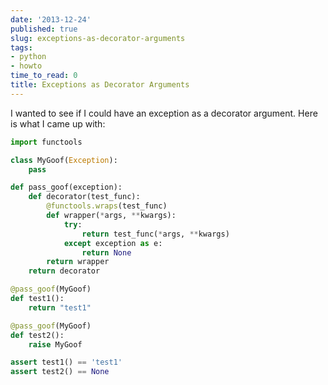 ```yaml
---
date: '2013-12-24'
published: true
slug: exceptions-as-decorator-arguments
tags:
- python
- howto
time_to_read: 0
title: Exceptions as Decorator Arguments
---
```


I wanted to see if I could have an exception as a decorator argument.
Here is what I came up with:

``` python
import functools

class MyGoof(Exception):
    pass

def pass_goof(exception):
    def decorator(test_func):
        @functools.wraps(test_func)
        def wrapper(*args, **kwargs):
            try:
                return test_func(*args, **kwargs)
            except exception as e:
                return None
        return wrapper
    return decorator

@pass_goof(MyGoof)
def test1():
    return "test1"

@pass_goof(MyGoof)
def test2():
    raise MyGoof

assert test1() == 'test1'
assert test2() == None
```
